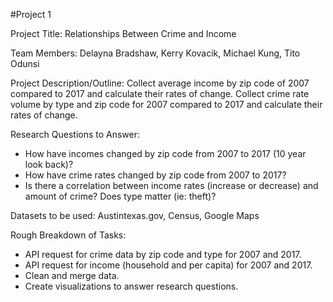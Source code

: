 #Project 1

Project Title: Relationships Between Crime and Income

Team Members: Delayna Bradshaw, Kerry Kovacik, Michael Kung, Tito Odunsi

Project Description/Outline: 
Collect average income by zip code of 2007 compared to 2017 and calculate their rates of change. Collect crime rate volume by type and zip code for 2007 compared to 2017 and calculate their rates of change.

Research Questions to Answer: 
* How have incomes changed by zip code from 2007 to 2017 (10 year look back)?
* How have crime rates changed by zip code from 2007 to 2017?
* Is there a correlation between income rates (increase or decrease) and amount of crime? Does type matter (ie: theft)?

Datasets to be used: Austintexas.gov, Census, Google Maps

Rough Breakdown of Tasks: 
* API request for crime data by zip code and type for 2007 and 2017.
* API request for income (household and per capita) for 2007 and 2017.
* Clean and merge data. 
* Create visualizations to answer research questions.


